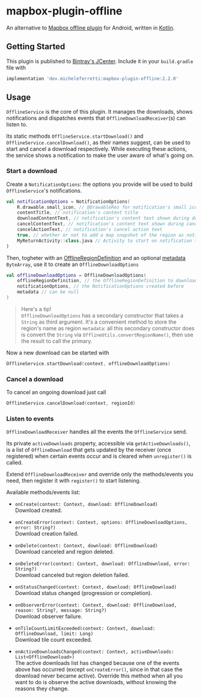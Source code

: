 # mapbox-plugin-offline
An alternative to [Mapbox offline plugin](https://github.com/mapbox/mapbox-plugins-android/tree/master/plugin-offline) for Android, written in [Kotlin](https://kotlinlang.org/).

## Getting Started

This plugin is published to [Bintray's JCenter](https://bintray.com/bintray/jcenter). Include it in your `build.gradle` file with
```gradle
implementation 'dev.micheleferretti:mapbox-plugin-offline:2.2.0'
```

## Usage

`OfflineService` is the core of this plugin. It manages the downloads, shows notifications and dispatches events that `OfflineDownloadReceiver`(s) can listen to.

Its static methods `OfflineService.startDownload()` and `OfflineService.cancelDownload()`, as their names suggest, can be used to start and cancel a download respectively. While executing these actions, the service shows a notification to make the user aware of what's going on.

### Start a download

Create a `NotificationOptions`: the options you provide will be used to build `OfflineService`'s notifications.
```kotlin
val notificationOptions = NotificationOptions(
    R.drawable.small_icon, // @DrawableRes for notification's small icon
    contentTitle, // notification's content title
    downloadContentText, // notification's content text shown during download
    cancelContentText, // notification's content text shown during cancellation
    cancelActionText, // notification's cancel action text
    true, // whether or not to add a map snapshot of the region as notification's large icon
    MyReturnActivity::class.java // Activity to start on notification tap (can be null)
)
```

Then, togheter with an [OfflineRegionDefinition](https://docs.mapbox.com/android/maps/overview/offline/#defining-a-region) and an optional [metadata](https://docs.mapbox.com/android/maps/overview/offline/#metadata) `ByteArray`, use it to create an `OfflineDownloadOptions`

```kotlin
val offlineDownloadOptions = OfflineDownloadOptions(
    offlineRegionDefinition, // the OfflineRegionDefinition to download
    notificationOptions, // the NotificationOptions created before
    metadata // can be null
)
```

> Here's a tip!<br>
`OfflineDownloadOptions` has a secondary constructor that takes a `String` as third argument. It's a convenient method to store the region's name as region `metadata`: all this secondary constructor does is convert the `String` via `OfflineUtils.convertRegionName()`, then use the result to call the primary.

Now a new download can be started with

```kotlin
OfflineService.startDownload(context, offlineDownloadOptions)
```

### Cancel a download

To cancel an ongoing download just call

```kotlin
OfflineService.cancelDownload(context, regionId)
```

### Listen to events

`OfflineDownloadReceiver` handles all the events the `OfflineService` send.

Its private `activeDownloads` property, accessible via `getActiveDownloads()`, is a list of `OfflineDownload` that gets updated by the receiver (once registered) when certain events occur and is cleared when `unregister()` is called.

Extend `OfflineDownloadReceiver` and override only the methods/events you need, then register it with `register()` to start listening.

Available methods/events list:
* `onCreate(context: Context, download: OfflineDownload)`<br>
Download created.

* `onCreateError(context: Context, options: OfflineDownloadOptions, error: String?)`<br>
Download creation failed.

* `onDelete(context: Context, download: OfflineDownload)`<br>
Download canceled and region deleted.

* `onDeleteError(context: Context, download: OfflineDownload, error: String?)`<br>
Download canceled but region deletion failed.

* `onStatusChanged(context: Context, download: OfflineDownload)`<br>
Download status changed (progression or completion).

* `onObserverError(context: Context, download: OfflineDownload, reason: String?, message: String?)`<br>
Download observer failure.

* `onTileCountLimitExceeded(context: Context, download: OfflineDownload, limit: Long)`<br>
Download tile count exceeded.

* `onActiveDownloadsChanged(context: Context, activeDownloads: List<OfflineDownload>)`<br>
The active downloads list has changed because one of the events above has occurred (except `onCreateError()`, since in that case the download never became active). Override this method when all you want to do is observe the active downloads, without knowing the reasons they change.